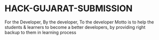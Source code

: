 # HACK-GUJARAT-SUBMISSION
For the Developer, By the developer, To the developer  Motto is to help the students &amp; learners to become a better developers, by providing right backup to them in learning process
